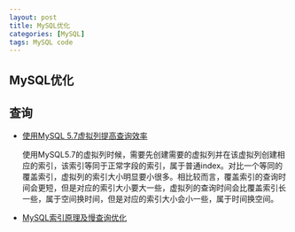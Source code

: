 ```yaml
---
layout: post
title: MySQL优化
categories: [MySQL]
tags: MySQL code
---
```


## MySQL优化

<!--# 简介
MySQL优化案例-->

## 查询
- [使用MySQL 5.7虚拟列提高查询效率](https://yq.aliyun.com/articles/495586?spm=a2c4e.11153940.bloghomeflow.28.632c291adDwIsb)
    
    使用MySQL5.7的虚拟列时候，需要先创建需要的虚拟列并在该虚拟列创建相应的索引，该索引等同于正常字段的索引，属于普通index。对比一个等同的覆盖索引，虚拟列的索引大小明显要小很多。相比较而言，覆盖索引的查询时间会更短，但是对应的索引大小要大一些，虚拟列的查询时间会比覆盖索引长一些，属于空间换时间，但是对应的索引大小会小一些，属于时间换空间。

- [MySQL索引原理及慢查询优化](https://tech.meituan.com/mysql-index.html)










